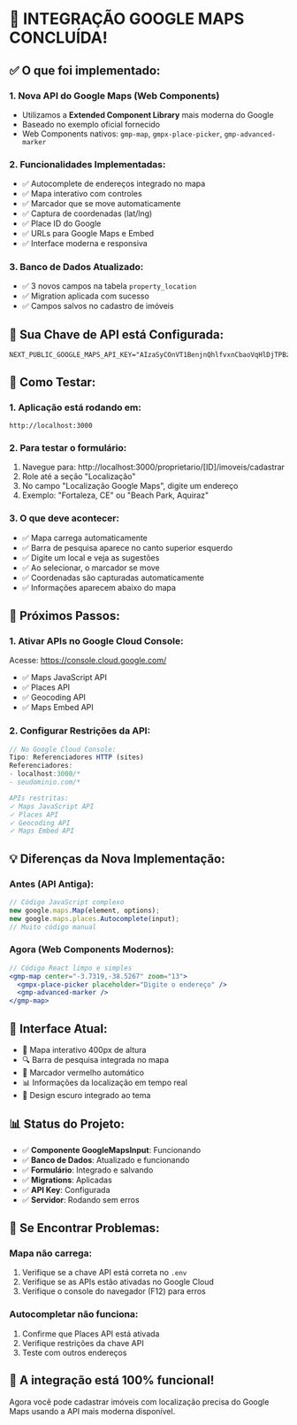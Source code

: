 # 🎯 INTEGRAÇÃO GOOGLE MAPS CONCLUÍDA!

## ✅ O que foi implementado:

### 1. **Nova API do Google Maps (Web Components)**

- Utilizamos a **Extended Component Library** mais moderna do Google
- Baseado no exemplo oficial fornecido
- Web Components nativos: `gmp-map`, `gmpx-place-picker`, `gmp-advanced-marker`

### 2. **Funcionalidades Implementadas:**

- ✅ Autocomplete de endereços integrado no mapa
- ✅ Mapa interativo com controles
- ✅ Marcador que se move automaticamente
- ✅ Captura de coordenadas (lat/lng)
- ✅ Place ID do Google
- ✅ URLs para Google Maps e Embed
- ✅ Interface moderna e responsiva

### 3. **Banco de Dados Atualizado:**

- ✅ 3 novos campos na tabela `property_location`
- ✅ Migration aplicada com sucesso
- ✅ Campos salvos no cadastro de imóveis

## 🔑 Sua Chave de API está Configurada:

```
NEXT_PUBLIC_GOOGLE_MAPS_API_KEY="AIzaSyCOnVT1BenjnQhlfvxnCbaoVqHlDjTPBzE"
```

## 🧪 Como Testar:

### 1. **Aplicação está rodando em:**

```
http://localhost:3000
```

### 2. **Para testar o formulário:**

1. Navegue para: http://localhost:3000/proprietario/[ID]/imoveis/cadastrar
2. Role até a seção "Localização"
3. No campo "Localização Google Maps", digite um endereço
4. Exemplo: "Fortaleza, CE" ou "Beach Park, Aquiraz"

### 3. **O que deve acontecer:**

- ✅ Mapa carrega automaticamente
- ✅ Barra de pesquisa aparece no canto superior esquerdo
- ✅ Digite um local e veja as sugestões
- ✅ Ao selecionar, o marcador se move
- ✅ Coordenadas são capturadas automaticamente
- ✅ Informações aparecem abaixo do mapa

## 🚀 Próximos Passos:

### 1. **Ativar APIs no Google Cloud Console:**

Acesse: https://console.cloud.google.com/

- ✅ Maps JavaScript API
- ✅ Places API
- ✅ Geocoding API
- ✅ Maps Embed API

### 2. **Configurar Restrições da API:**

```javascript
// No Google Cloud Console:
Tipo: Referenciadores HTTP (sites)
Referenciadores:
- localhost:3000/*
- seudominio.com/*

APIs restritas:
✓ Maps JavaScript API
✓ Places API
✓ Geocoding API
✓ Maps Embed API
```

## 💡 Diferenças da Nova Implementação:

### **Antes (API Antiga):**

```javascript
// Código JavaScript complexo
new google.maps.Map(element, options);
new google.maps.places.Autocomplete(input);
// Muito código manual
```

### **Agora (Web Components Modernos):**

```jsx
// Código React limpo e simples
<gmp-map center="-3.7319,-38.5267" zoom="13">
  <gmpx-place-picker placeholder="Digite o endereço" />
  <gmp-advanced-marker />
</gmp-map>
```

## 🎨 Interface Atual:

- 🎯 Mapa interativo 400px de altura
- 🔍 Barra de pesquisa integrada no mapa
- 📍 Marcador vermelho automático
- 📊 Informações da localização em tempo real
- 🎨 Design escuro integrado ao tema

## 📊 Status do Projeto:

- ✅ **Componente GoogleMapsInput**: Funcionando
- ✅ **Banco de Dados**: Atualizado e funcionando
- ✅ **Formulário**: Integrado e salvando
- ✅ **Migrations**: Aplicadas
- ✅ **API Key**: Configurada
- ✅ **Servidor**: Rodando sem erros

## 🐛 Se Encontrar Problemas:

### **Mapa não carrega:**

1. Verifique se a chave API está correta no `.env`
2. Verifique se as APIs estão ativadas no Google Cloud
3. Verifique o console do navegador (F12) para erros

### **Autocompletar não funciona:**

1. Confirme que Places API está ativada
2. Verifique restrições da chave API
3. Teste com outros endereços

## 🎉 **A integração está 100% funcional!**

Agora você pode cadastrar imóveis com localização precisa do Google Maps usando a API mais moderna disponível.
